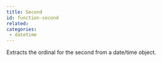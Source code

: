 ```yaml
---
title: Second
id: function-second
related:
categories:
 - datetime
---
```


Extracts the ordinal for the second from a date/time object.